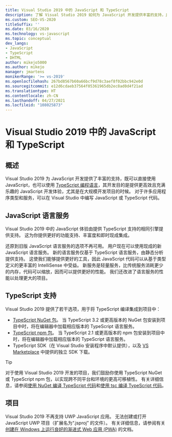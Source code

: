 ```yaml
---
title: Visual Studio 2019 中的 JavaScript 和 TypeScript
description: 了解 Visual Studio 2019 如何为 JavaScript 开发提供丰富的支持，且既可以直接使用 JavaScript 也可以使用 TypeScript 编程语言来提供。
ms.custom: SEO-VS-2020
titleSuffix: ''
ms.date: 03/16/2020
ms.technology: vs-javascript
ms.topic: conceptual
dev_langs:
- JavaScript
- TypeScript
- DHTML
author: mikejo5000
ms.author: mikejo
manager: jmartens
monikerRange: '>= vs-2019'
ms.openlocfilehash: 267bd8567b60a66bcf9d78c3aef8f02bbc942e0d
ms.sourcegitcommit: e12d6cdaeb37564f05361965db2ec8ad0d4f21ad
ms.translationtype: HT
ms.contentlocale: zh-CN
ms.lasthandoff: 04/27/2021
ms.locfileid: "108025873"
---
```

# <a name="javascript-and-typescript-in-visual-studio-2019"></a>Visual Studio 2019 中的 JavaScript 和 TypeScript

## <a name="overview"></a>概述

Visual Studio 2019 为 JavaScript 开发提供了丰富的支持，既可以直接使用 JavaScript，也可以使用 [TypeScript 编程语言](http://www.typescriptlang.org/)，其开发目的是提供更高效且充满乐趣的 JavaScript 开发体验，尤其是在大规模开发项目的时候。 对于许多应用程序类型和服务，可以在 Visual Studio 中编写 JavaScript 或 TypeScript 代码。

## <a name="javascript-language-service"></a>JavaScript 语言服务

Visual Studio 2019 中的 JavaScript 体验由提供 TypeScript 支持的相同引擎提供支持。 这为你提供更好的功能支持、丰富度和即时现成集成。

还原到旧版 JavaScript 语言服务的选项不再可用。 用户现在可以使用现成的新 JavaScript 语言服务。 新的语言服务仅基于 TypeScript 语言服务，由静态分析提供支持。 这使我们能够提供更好的工具，因此 JavaScript 代码可以从基于类型定义的更丰富的 IntelliSense 中受益。 新服务是轻量服务，比传统服务消耗更少的内存，代码可以缩放，因而可以提供更好的性能。 我们还改进了语言服务的性能以处理更大的项目。

## <a name="typescript-support"></a>TypeScript 支持

Visual Studio 2019 提供了若干选项，用于将 TypeScript 编译集成到项目中：

* [TypeScript NuGet 包](https://www.nuget.org/packages/Microsoft.TypeScript.MSBuild)。 当 TypeScript 3.2 或更高版本的 NuGet 包安装到项目中时，将在编辑器中加载相应版本的 TypeScript 语言服务。
* [TypeScript npm 包](https://www.npmjs.com/package/typescript)。 当 TypeScript 2.1 或更高版本的 npm 包安装到项目中时，将在编辑器中加载相应版本的 TypeScript 语言服务。
* TypeScript SDK（在 Visual Studio 安装程序中默认提供），以及 [VS Marketplace](https://marketplace.visualstudio.com/items?itemName=TypeScriptTeam.typescript-395) 中提供的独立 SDK 下载。

> [!TIP]
> 对于使用 Visual Studio 2019 开发的项目，我们鼓励你使用 TypeScript NuGet 或 TypeScript npm 包，以实现跨不同平台和环境的更高可移植性。 有关详细信息，请参阅[使用 NuGet 编译 TypeScript 代码](../javascript/compile-typescript-code-nuget.md)和[使用 tsc 编译 TypeScript 代码](../javascript/compile-typescript-code-npm.md)。

## <a name="projects"></a>项目

Visual Studio 2019 不再支持 UWP JavaScript 应用。 无法创建或打开 JavaScript UWP 项目（扩展名为“.jsproj”  的文件）。 有关详细信息，请参阅有关[创建在 Windows 上运行良好的渐进式 Web 应用 (PWA)](/microsoft-edge/progressive-web-apps-chromium) 的文档。
